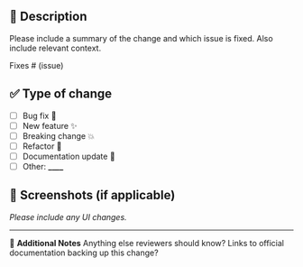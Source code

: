 ## 📝 Description

Please include a summary of the change and which issue is fixed. Also include relevant context.

Fixes # (issue)

## ✅ Type of change

- [ ] Bug fix 🐛
- [ ] New feature ✨
- [ ] Breaking change 💥
- [ ] Refactor 🔧
- [ ] Documentation update 📝
- [ ] Other: ****\_\_\_\_****

## 📸 Screenshots (if applicable)

_Please include any UI changes._

---

🧠 **Additional Notes**
Anything else reviewers should know? Links to official documentation backing up this change?

